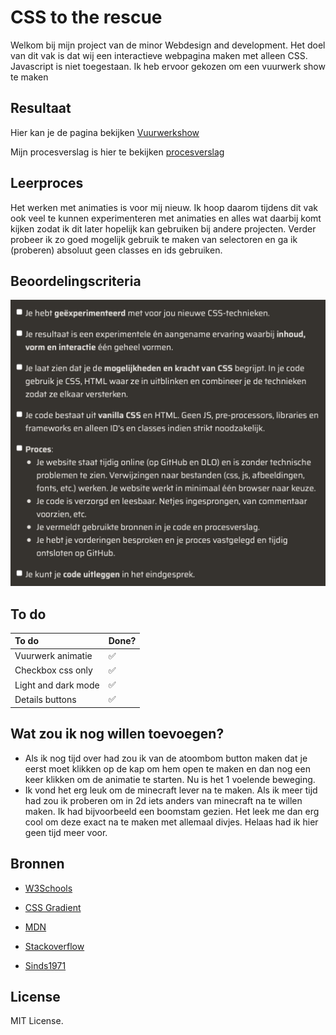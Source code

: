 # CSS to the rescue

Welkom bij mijn project van de minor Webdesign and development. Het doel van dit vak is dat wij een interactieve webpagina maken met alleen CSS. Javascript is niet toegestaan. Ik heb ervoor gekozen om een vuurwerk show te maken

## Resultaat

Hier kan je de pagina bekijken [Vuurwerkshow](https://fabian-vis.github.io/vuurwerk-je-/ "Vuurwerkshow")

Mijn procesverslag is hier te bekijken [procesverslag](https://github.com/fabian-vis/vuurwerk-je-/wiki "procesverslag")

## Leerproces

Het werken met animaties is voor mij nieuw. Ik hoop daarom tijdens dit vak ook veel te kunnen experimenteren met animaties en alles wat daarbij komt kijken zodat ik dit later hopelijk kan gebruiken bij andere projecten. Verder probeer ik zo goed mogelijk gebruik te maken van selectoren en ga ik (proberen) absoluut geen classes en ids gebruiken.

## Beoordelingscriteria

![Beoordelingscriteria](images/beoordelingscriteria.png)

## To do

| To do               | Done? |
| :------------------ | :---- |
| Vuurwerk animatie   | ✅    |
| Checkbox css only   | ✅    |
| Light and dark mode | ✅    |
| Details buttons     | ✅    |

## Wat zou ik nog willen toevoegen?

- Als ik nog tijd over had zou ik van de atoombom button maken dat je eerst moet klikken op de kap om hem open te maken en dan nog een keer klikken om de animatie te starten. Nu is het 1 voelende beweging.
- Ik vond het erg leuk om de minecraft lever na te maken. Als ik meer tijd had zou ik proberen om in 2d iets anders van minecraft na te willen maken. Ik had bijvoorbeeld een boomstam gezien. Het leek me dan erg cool om deze exact na te maken met allemaal divjes. Helaas had ik hier geen tijd meer voor.

## Bronnen

- [W3Schools](https://www.w3schools.com "W3Schools")

- [CSS Gradient](https://cssgradient.io "CSS Gradient")

- [MDN](https://developer.mozilla.org/en-US/ "MDN")

- [Stackoverflow](https://stackoverflow.com "Stackoverflow")

- [Sinds1971](https://www.sinds1971.nl "Sinds1971")

## License

MIT License.

